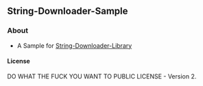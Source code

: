## String-Downloader-Sample

### About
 - A Sample for [String-Downloader-Library](https://github.com/VenomVendor/String-Downloader)


#### License
DO WHAT THE FUCK YOU WANT TO PUBLIC LICENSE - Version 2.
